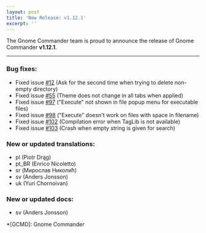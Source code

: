 ```yaml
---
layout: post
title: 'New Release: v1.12.1'
excerpt: ''
---
```


The Gnome Commander team is proud to announce the release of Gnome Commander **v1.12.1**.

-----

### Bug fixes:
 * Fixed issue [#12](https://gitlab.gnome.org/GNOME/gnome-commander/-/issues/12) (Ask for the second time when trying to delete non-empty directory)
 * Fixed issue [#55](https://gitlab.gnome.org/GNOME/gnome-commander/-/issues/55) (Theme does not change in all tabs when applied)
 * Fixed issue [#97](https://gitlab.gnome.org/GNOME/gnome-commander/-/issues/97) ("Execute" not shown in file popup menu for executable files)
 * Fixed issue [#98](https://gitlab.gnome.org/GNOME/gnome-commander/-/issues/98) ("Execute" doesn't work on files with space in filename)
 * Fixed issue [#102](https://gitlab.gnome.org/GNOME/gnome-commander/-/issues/102) (Compilation error when TagLib is not available)
 * Fixed issue [#103](https://gitlab.gnome.org/GNOME/gnome-commander/-/issues/103) (Crash when empty string is given for search)

### New or updated translations:
 * pl (Piotr Drąg)
 * pt_BR (Enrico Nicoletto)
 * sr (Мирослав Николић)
 * sv (Anders Jonsson)
 * uk (Yuri Chornoivan)

### New or updated docs:
 * sv (Anders Jonsson)

*[GCMD]: Gnome Commander
